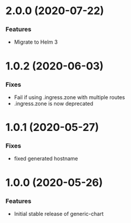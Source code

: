 # 2.0.0 (2020-07-22)
### Features
- Migrate to Helm 3

# 1.0.2 (2020-06-03)
### Fixes
- Fail if using .ingress.zone with multiple routes
- .ingress.zone is now deprecated 

# 1.0.1 (2020-05-27)
### Fixes
- fixed generated hostname

# 1.0.0 (2020-05-26)
### Features
- Initial stable release of generic-chart
